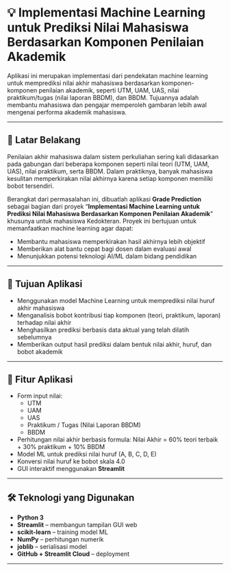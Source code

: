 # 💡 Implementasi Machine Learning untuk Prediksi Nilai Mahasiswa Berdasarkan Komponen Penilaian Akademik

Aplikasi ini merupakan implementasi dari pendekatan machine learning untuk memprediksi nilai akhir mahasiswa berdasarkan komponen-komponen penilaian akademik, seperti UTM, UAM, UAS, nilai praktikum/tugas (nilai laporan BBDM), dan BBDM. Tujuannya adalah membantu mahasiswa dan pengajar memperoleh gambaran lebih awal mengenai performa akademik mahasiswa.

---

## 🧠 Latar Belakang

Penilaian akhir mahasiswa dalam sistem perkuliahan sering kali didasarkan pada gabungan dari beberapa komponen seperti nilai teori (UTM, UAM, UAS), nilai praktikum, serta BBDM. Dalam praktiknya, banyak mahasiswa kesulitan memperkirakan nilai akhirnya karena setiap komponen memiliki bobot tersendiri.

Berangkat dari permasalahan ini, dibuatlah aplikasi **Grade Prediction** sebagai bagian dari proyek “**Implementasi Machine Learning untuk Prediksi Nilai Mahasiswa Berdasarkan Komponen Penilaian Akademik**” khusunya untuk mahasiswa Kedokteran. Proyek ini bertujuan untuk memanfaatkan machine learning agar dapat:

- Membantu mahasiswa memperkirakan hasil akhirnya lebih objektif
- Memberikan alat bantu cepat bagi dosen dalam evaluasi awal
- Menunjukkan potensi teknologi AI/ML dalam bidang pendidikan

---

## 🎯 Tujuan Aplikasi

- Menggunakan model Machine Learning untuk memprediksi nilai huruf akhir mahasiswa
- Menganalisis bobot kontribusi tiap komponen (teori, praktikum, laporan) terhadap nilai akhir
- Menghasilkan prediksi berbasis data aktual yang telah dilatih sebelumnya
- Memberikan output hasil prediksi dalam bentuk nilai akhir, huruf, dan bobot akademik

---

## 🚀 Fitur Aplikasi

- Form input nilai:
  - UTM
  - UAM
  - UAS
  - Praktikum / Tugas (Nilai Laporan BBDM)
  - BBDM
- Perhitungan nilai akhir berbasis formula:
  Nilai Akhir = 60% teori terbaik + 30% praktikum + 10% BBDM
- Model ML untuk prediksi nilai huruf (A, B, C, D, E)
- Konversi nilai huruf ke bobot skala 4.0
- GUI interaktif menggunakan **Streamlit**

---

## 🛠️ Teknologi yang Digunakan

- **Python 3**
- **Streamlit** – membangun tampilan GUI web
- **scikit-learn** – training model ML
- **NumPy** – perhitungan numerik
- **joblib** – serialisasi model
- **GitHub + Streamlit Cloud** – deployment

---
